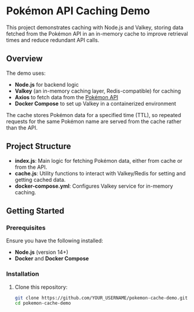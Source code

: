 # Pokémon API Caching Demo

This project demonstrates caching with Node.js and Valkey, storing data fetched from the Pokémon API in an in-memory cache to improve retrieval times and reduce redundant API calls.

## Overview

The demo uses:
- **Node.js** for backend logic
- **Valkey** (an in-memory caching layer, Redis-compatible) for caching
- **Axios** to fetch data from the [Pokémon API](https://pokeapi.co/)
- **Docker Compose** to set up Valkey in a containerized environment

The cache stores Pokémon data for a specified time (TTL), so repeated requests for the same Pokémon name are served from the cache rather than the API.

## Project Structure

- **index.js**: Main logic for fetching Pokémon data, either from cache or from the API.
- **cache.js**: Utility functions to interact with Valkey/Redis for setting and getting cached data.
- **docker-compose.yml**: Configures Valkey service for in-memory caching.

## Getting Started

### Prerequisites

Ensure you have the following installed:
- **Node.js** (version 14+)
- **Docker** and **Docker Compose**

### Installation

1. Clone this repository:

   ```bash
   git clone https://github.com/YOUR_USERNAME/pokemon-cache-demo.git
   cd pokemon-cache-demo
